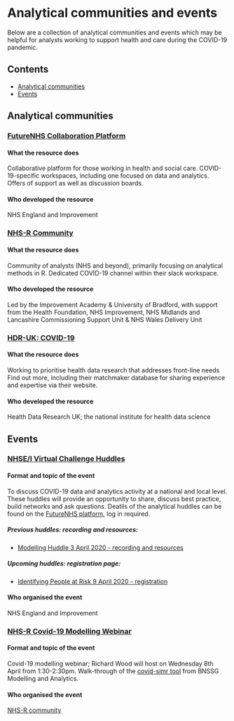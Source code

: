 # Analytical communities and events

Below are a collection of analytical communities and events which may be helpful for analysts working to support health and care during the COVID-19 pandemic.

## Contents
* [Analytical communities](https://github.com/HFAnalyticsLab/COVID19_Resources/blob/master/Communities_and_Events.md#analytical-communities)
* [Events](https://github.com/HFAnalyticsLab/COVID19_Resources/blob/master/Communities_and_Events.md#events)

## Analytical communities

### [FutureNHS Collaboration Platform](https://future.nhs.uk/)
#### What the resource does
Collaborative platform for those working in health and social care. COVID-19-specific workspaces, including one focused on data and analytics. Offers of support as well as discussion boards. 
#### Who developed the resource
NHS England and Improvement

### [NHS-R Community](https://nhsrcommunity.com/)
#### What the resource does
Community of analysts (NHS and beyond), primarily focusing on analytical methods in R. Dedicated COVID-19 channel within their slack workspace. 
#### Who developed the resource
Led by the Improvement Academy & University of Bradford, with support from the Health Foundation, NHS Improvement, NHS Midlands and Lancashire Commissioning Support Unit & NHS Wales Delivery Unit

### [HDR-UK: COVID-19](https://www.hdruk.ac.uk/covid-19/)
#### What the resource does
Working to prioritise health data research that addresses front-line needs  Find out more, including their matchmaker database for sharing experience and expertise via their website. 
#### Who developed the resource
Health Data Research UK; the national institute for health data science

## Events

### [NHSE/I Virtual Challenge Huddles](https://future.nhs.uk/)
#### Format and topic of the event
To discuss COVID-19 data and analytics activity at a national and local level. These huddles will provide an opportunity to share, discuss best practice, build networks and ask questions.
Deatils of the analytical huddles can be found on the [FutureNHS platform](https://future.nhs.uk/DataAnalyticsCovid19/view?objectID=18976912), log in required. 

##### Previous huddles: recording and resources:
* [Modelling Huddle 3 April 2020 - recording and resources](https://future.nhs.uk/DataAnalyticsCovid19/view?objectID=19407216)
##### Upcoming huddles: registration page:
* [Identifying People at Risk 9 April 2020 - registration](https://www.eventbrite.co.uk/e/data-and-analytics-covid-19-challenge-huddle-identifying-people-at-risk-tickets-102076543690)
#### Who organised the event
NHS England and Improvement 

### [NHS-R Covid-19 Modelling Webinar](https://www.eventbrite.co.uk/e/nhs-r-covid-19-modelling-webinar-tickets-101892362800)
#### Format and topic of the event
Covid-19 modelling webinar; Richard Wood will host on Wednesday 8th April from 1:30-2:30pm. Walk-through of the [covid-simr tool]( https://github.com/nhs-bnssg-analytics/covid-simr) from BNSSG Modelling and Analytics. 
#### Who organised the event
[NHS-R community](https://twitter.com/NHSrCommunity)


